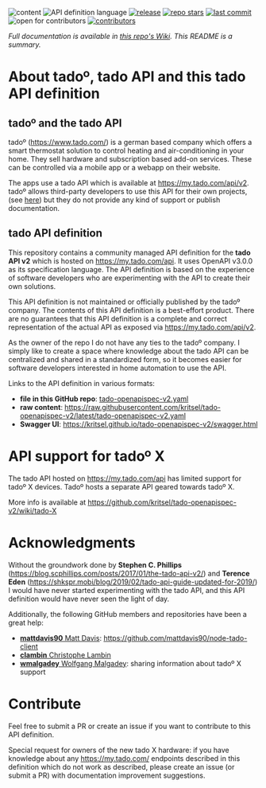 ![content](https://img.shields.io/badge/content-tado_API_definition-blue)
![API definition language](https://img.shields.io/badge/API_definition_language-OpenAPI_3.0.0-blue)
[![release](https://img.shields.io/github/v/release/kritsel/tado-openapispec-v2)](https://github.com/kritsel/tado-openapispec-v2/releases)
[![repo stars](https://img.shields.io/github/stars/kritsel/tado-openapispec-v2?style=plastic)](https://github.com/kritsel/tado-openapispec-v2/stargazers)
[![last commit](https://img.shields.io/github/last-commit/kritsel/tado-openapispec-v2)](https://github.com/kritsel/tado-openapispec-v2/commits/main/)
![open for contributors](https://img.shields.io/badge/open_for_contributors-yes-blue)
[![contributors](https://img.shields.io/github/contributors/kritsel/tado-openapispec-v2)](https://github.com/kritsel/tado-openapispec-v2/graphs/contributors)

*Full documentation is available in [this repo's Wiki](https://github.com/kritsel/tado-openapispec-v2/wiki).
This README is a summary.*

# About tado&ordm;, tado API and this tado API definition

## tado&ordm; and the tado API

tado&ordm; (https://www.tado.com/) is a german based company which offers a smart thermostat solution
to control heating and air-conditioning in your home.
They sell hardware and subscription based add-on services.
These can be controlled via a mobile app or a webapp on their website.

The apps use a tado API which is available at https://my.tado.com/api/v2.
tado&ordm; allows third-party developers to use this API for their own projects,
(see [here](https://community.tado.com/en-gb/discussion/23573/tado-x-breaking-api-changes))
but they do not provide any kind of support or publish documentation.

## tado API definition

This repository contains a community managed API definition for the
**tado API v2** which is hosted on https://my.tado.com/api. It uses OpenAPI v3.0.0 as its specification language.
The API definition is based on the experience of software developers who are experimenting
with the API to create their own solutions.

This API definition is not maintained or officially published by the tado&ordm; company.
The contents of this API definition is a best-effort product.
There are no guarantees that this API definition is a complete and
correct representation of the actual API as exposed via https://my.tado.com/api/v2.

As the owner of the repo I do not have any ties to the tado&ordm; company.
I simply like to create a space where knowledge about the tado API can be centralized and shared in a standardized form,
so it becomes easier for software developers interested in home automation to use the API.


Links to the API definition in various formats:
 * **file in this GitHub repo**: [tado-openapispec-v2.yaml](tado-openapispec-v2.yaml)
 * **raw content**: https://raw.githubusercontent.com/kritsel/tado-openapispec-v2/latest/tado-openapispec-v2.yaml
 * **Swagger UI**: https://kritsel.github.io/tado-openapispec-v2/swagger.html

# API support for tado&ordm; X

The tado API hosted on https://my.tado.com/api has limited support for tado&ordm; X devices.
Tado&ordm; hosts a separate API geared towards tado&ordm; X.

More info is available at https://github.com/kritsel/tado-openapispec-v2/wiki/tado-X

# Acknowledgments
Without the groundwork done by **Stephen C. Phillips** 
(https://blog.scphillips.com/posts/2017/01/the-tado-api-v2/)
and **Terence Eden** (https://shkspr.mobi/blog/2019/02/tado-api-guide-updated-for-2019/)
I would have never started experimenting with the tado API,
and this API definition would have never seen the light of day.

Additionally, the following GitHub members and repositories have been a great help:
 * [**mattdavis90** Matt Davis](https://github.com/mattdavis90): https://github.com/mattdavis90/node-tado-client
 * [**clambin** Christophe Lambin](https://github.com/clambin)
 * [**wmalgadey** Wolfgang Malgadey](https://github.com/wmalgadey): sharing information about tado&ordm; X support


# Contribute
Feel free to submit a PR or create an issue if you want to contribute to this
API definition.

Special request for owners of the new tado X hardware: if you have knowledge about any https://my.tado.com/ endpoints
described in this definition which do not work as described, please create an issue (or submit a PR) with
documentation improvement suggestions.